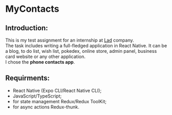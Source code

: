 # MyContacts
	
## Introduction:
This is my test assignment for an internship at [Lad](https://lad24.ru/) company.  
The task includes writing a full-fledged application in React Native. It can be a blog, to do list, wish list, pokedex, online store, admin panel, business card website or any other application.    
I chose the **phone contacts app**.

## Requirments:
- React Native (Expo CLI/React Native CLI);
- JavaScript/TypeScript;
- for state management Redux/Redux ToolKit;
- for async actions Redux-thunk.
